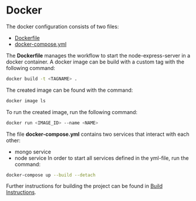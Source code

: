 # Docker

The docker configuration consists of two files:
* [Dockerfile](https://github.com/PBL-Pick-By-Light/BE-Backend/blob/development/Dockerfile)
* [docker-compose.yml](https://github.com/PBL-Pick-By-Light/BE-Backend/blob/development/docker-compose.yml)

The **Dockerfile** manages the workflow to start the node-express-server in a docker container.
A docker image can be build with a custom tag with the following command:
```sh
docker build -t <TAGNAME> .
```
The created image can be found with the command:
```sh
docker image ls
```
To run the created image, run the following command:
```sh
docker run <IMAGE_ID> --name <NAME>
```

The file **docker-compose.yml** contains two services that interact with each other:
* mongo service
* node service
In order to start all services defined in the yml-file, run the command:
```sh
docker-compose up --build --detach
```
Further instructions for building the project can be found in [Build Instructions](Build_Instructions).
